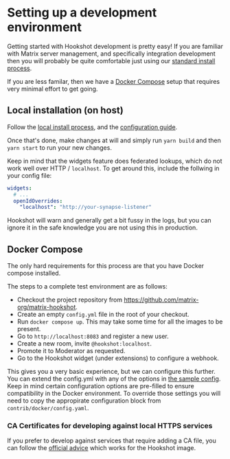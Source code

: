 # Setting up a development environment

Getting started with Hookshot development is pretty easy! If you are familiar with Matrix server management, and specifically integration
development then you will probably be quite comfortable just using our [standard install process](https://matrix-org.github.io/matrix-hookshot/latest/setup.html#local-installation).

If you are less familar, then we have a [Docker Compose](https://docs.docker.com/compose/) setup that requires very minimal effort to get going.

## Local installation (on host)

Follow the [local install process](https://matrix-org.github.io/matrix-hookshot/latest/setup.html#local-installation), and the [configuration guide](https://matrix-org.github.io/matrix-hookshot/latest/setup.html#configuration).

Once that's done, make changes at will and simply run `yarn build` and then `yarn start` to run your new changes.

Keep in mind that the widgets feature does federated lookups, which do not work well over HTTP / `localhost`. To get around this, include the follwing
in your config file:

```yml
widgets:
  # ...
  openIdOverrides:
    "localhost": "http://your-synapse-listener"
```

Hookshot will warn and generally get a bit fussy in the logs, but you can ignore it in the safe knowledge you are not using this
in production.

## Docker Compose

The only hard requirements for this process are that you have Docker compose installed.

The steps to a complete test environment are as follows:

- Checkout the project repository from https://github.com/matrix-org/matrix-hookshot.
- Create an empty `config.yml` file in the root of your checkout.
- Run `docker compose up`. This may take some time for all the images to be present.
- Go to `http://localhost:8083` and register a new user.
- Create a new room, invite `@hookshot:localhost`.
- Promote it to Moderator as requested.
- Go to the Hookshot widget (under extensions) to configure a webhook.

This gives you a very basic experience, but we can configure this further. You can extend the config.yml with any of the options in [the sample config](../setup/sample-configuration). Keep in mind certain configuration options are pre-filled to ensure compatibility in the Docker environment. To override those settings
you will need to copy the appropirate configuration block from `contrib/docker/config.yaml`.

### CA Certificates for developing against local HTTPS services

If you prefer to develop against services that require adding a CA file, you can follow the [official advice](https://docs.docker.com/engine/network/ca-certs/#add-certificates-to-images) which works for the Hookshot image.
